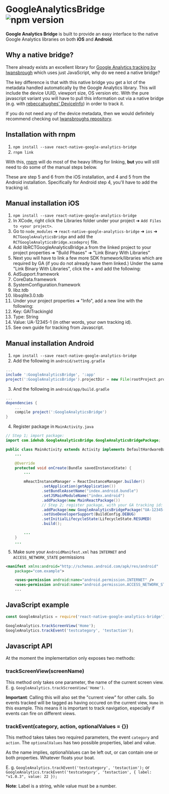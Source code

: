 GoogleAnalyticsBridge ![npm version](https://img.shields.io/npm/v/react-native-google-analytics-bridge.svg)
=============
**Google Analytics Bridge** is built to provide an easy interface to the native Google Analytics libraries on both **iOS** and **Android**.

## Why a native bridge?
There already exists an excellent library for [Google Analytics tracking by lwansbrough](https://github.com/lwansbrough/react-native-google-analytics) which uses just JavaScript, why do we need a native bridge?

The key difference is that with this native bridge you get a lot of the metadata handled automatically by the Google Analytics library. This will include the device UUID, viewport size, OS version etc.
With the pure javascript variant you will have to pull this information out via a native bridge (e.g. with [rebeccahughes' DeviceInfo](https://github.com/rebeccahughes/react-native-device-info)) in order to track it.

If you do not need any of the device metadata, then we would definitely recommend checking out [lwansbroughs repository](https://github.com/lwansbrough/react-native-google-analytics).

## Installation with rnpm
1. `npm install --save react-native-google-analytics-bridge`
2. `rnpm link`

With this, [rnpm](https://github.com/rnpm/rnpm) will do most of the heavy lifting for linking, **but** you will still need to do some of the manual steps below.

These are step 5 and 6 from the iOS installation, and 4 and 5 from the Android installation. Specifically for Android step 4, you'll have to add the tracking id.

## Manual installation iOS

1. `npm install --save react-native-google-analytics-bridge`
2. In XCode, right click the Libraries folder under your project ➜ `Add Files to <your project>`.
3. Go to `node_modules` ➜ `react-native-google-analytics-bridge` ➜ `ios` ➜ `RCTGoogleAnalyticsBridge` and add the `RCTGoogleAnalyticsBridge.xcodeproj` file.
4. Add libRCTGoogleAnalyticsBridge.a from the linked project to your project properties ➜ "Build Phases" ➜ "Link Binary With Libraries"
5. Next you will have to link a few more SDK framework/libraries which are required by GA (if you do not already have them linked.) Under the same "Link Binary With Libraries", click the + and add the following:
  1. AdSupport.framework
  2. CoreData.framework
  3. SystemConfiguration.framework
  4. libz.tdb
  5. libsqlite3.0.tdb
6. Under your project properties ➜ "Info", add a new line with the following:
  1. Key: GAITrackingId
  2. Type: String
  3. Value: UA-12345-1 (in other words, your own tracking id).
7. See own guide for tracking from Javascript.

## Manual installation Android
1. `npm install --save react-native-google-analytics-bridge`
2. Add the following in `android/setting.gradle`

  ```gradle
  ...
  include ':GoogleAnalyticsBridge', ':app'
  project(':GoogleAnalyticsBridge').projectDir = new File(rootProject.projectDir, '../node_modules/react-native-google-analytics-bridge/android')
  ```

3. And the following in `android/app/build.gradle`

  ```gradle
  ...
  dependencies {
      ...
      compile project(':GoogleAnalyticsBridge')
  }
  ```

4. Register package in `MainActivity.java`

  ```java
  // Step 1; import package:
  import com.idehub.GoogleAnalyticsBridge.GoogleAnalyticsBridgePackage;

  public class MainActivity extends Activity implements DefaultHardwareBackBtnHandler {
      ...

      @Override
      protected void onCreate(Bundle savedInstanceState) {
          ...

          mReactInstanceManager = ReactInstanceManager.builder()
                  .setApplication(getApplication())
                  .setBundleAssetName("index.android.bundle")
                  .setJSMainModuleName("index.android")
                  .addPackage(new MainReactPackage())
                  // Step 2; register package, with your GA tracking id:
                  .addPackage(new GoogleAnalyticsBridgePackage("UA-12345-1"))
                  .setUseDeveloperSupport(BuildConfig.DEBUG)
                  .setInitialLifecycleState(LifecycleState.RESUMED)
                  .build();

          ...
      }
      ...
  ```
5. Make sure your `AndroidManifest.xml` has `INTERNET` and `ACCESS_NETWORK_STATE` permissions
  ```xml
  <manifest xmlns:android="http://schemas.android.com/apk/res/android"
      package="com.example">

      <uses-permission android:name="android.permission.INTERNET" />
      <uses-permission android:name="android.permission.ACCESS_NETWORK_STATE"/>
      ...
  ```

## JavaScript example
```javascript
const GoogleAnalytics = require('react-native-google-analytics-bridge');

GoogleAnalytics.trackScreenView('Home');
GoogleAnalytics.trackEvent('testcategory', 'testaction');
```

## Javascript API
At the moment the implementation only exposes two methods:
### trackScreenView(screenName)
This method only takes one parameter, the name of the current screen view. E. g. `GoogleAnalytics.trackScreenView('Home')`.

**Important**: Calling this will also set the "current view" for other calls. So events tracked will be tagged as having occured on the current view, `Home` in this example. This means it is important to track navigation, especially if events can fire on different views.
### trackEvent(category, action, optionalValues = {})
This method takes takes two required parameters, the event `category` and `action`. The `optionalValues` has two possible properties, label and value.

As the name implies, optionalValues can be left out, or can contain one or both properties. Whatever floats your boat.

E. g. `GoogleAnalytics.trackEvent('testcategory', 'testaction');` or `GoogleAnalytics.trackEvent('testcategory', 'testaction', { label: "v1.0.3", value: 22 });`

**Note**: Label is a string, while value must be a number.
